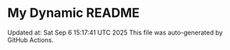 # My Dynamic README
Updated at: Sat Sep  6 15:17:41 UTC 2025
This file was auto-generated by GitHub Actions.
